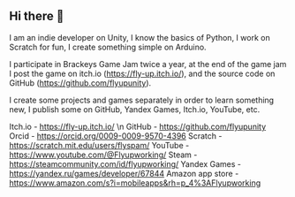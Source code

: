 ## Hi there 👋

I am an indie developer on Unity, I know the basics of Python, I work on Scratch for fun, I create something simple on Arduino.

I participate in Brackeys Game Jam twice a year, at the end of the game jam I post the game on itch.io (https://fly-up.itch.io/), and the source code on GitHub (https://github.com/flyupunity).

I create some projects and games separately in order to learn something new, I publish some on GitHub, Yandex Games, Itch.io, YouTube, etc.

Itch.io - https://fly-up.itch.io/ \n
GitHub - https://github.com/flyupunity 
Orcid - https://orcid.org/0009-0009-9570-4396 
Scratch - https://scratch.mit.edu/users/flyspam/ YouTube - https://www.youtube.com/@Flyupworking/ 
Steam - https://steamcommunity.com/id/flyupworking/ 
Yandex Games - https://yandex.ru/games/developer/67844 
Amazon app store - https://www.amazon.com/s?i=mobileapps&rh=p_4%3AFlyupworking


<!--I am an indie developer on Unity, I know the basics of Python, I work on Scratch for fun, I create something simple on Arduino.

I participate in Brackeys Game Jam twice a year, at the end of the game jam I post the game on itch.io (https://fly-up.itch.io/), and the source code on GitHub (https://github.com/flyupunity).

I create some projects and games separately in order to learn something new, I publish some on GitHub, Yandex Games, Itch.io, YouTube, etc.

Itch.io - https://fly-up.itch.io/ GitHub - https://github.com/flyupunity Orcid - https://orcid.org/0009-0009-9570-4396 Scratch - https://scratch.mit.edu/users/flyspam/ YouTube - https://www.youtube.com/@Flyupworking/ Steam - https://steamcommunity.com/id/flyupworking/ Yandex Games - https://yandex.ru/games/developer/67844 Amazon app store - https://www.amazon.com/s?i=mobileapps&rh=p_4%3AFlyupworking--!>



<!--
**flyupunity/flyupunity** is a ✨ _special_ ✨ repository because its `README.md` (this file) appears on your GitHub profile.

Here are some ideas to get you started:

- 🔭 I’m currently working on ...
- 🌱 I’m currently learning ...
- 👯 I’m looking to collaborate on ...
- 🤔 I’m looking for help with ...
- 💬 Ask me about ...
- 📫 How to reach me: ...
- 😄 Pronouns: ...
- ⚡ Fun fact: ...
-->
